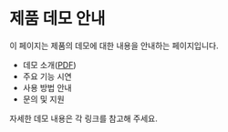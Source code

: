 # 제품 데모 안내

이 페이지는 제품의 데모에 대한 내용을 안내하는 페이지입니다.

- 데모 소개([PDF](/DEMO/PRIBIT_Connect_제품소개서_2024.pdf))
- 주요 기능 시연
- 사용 방법 안내
- 문의 및 지원

자세한 데모 내용은 각 링크를 참고해 주세요.
